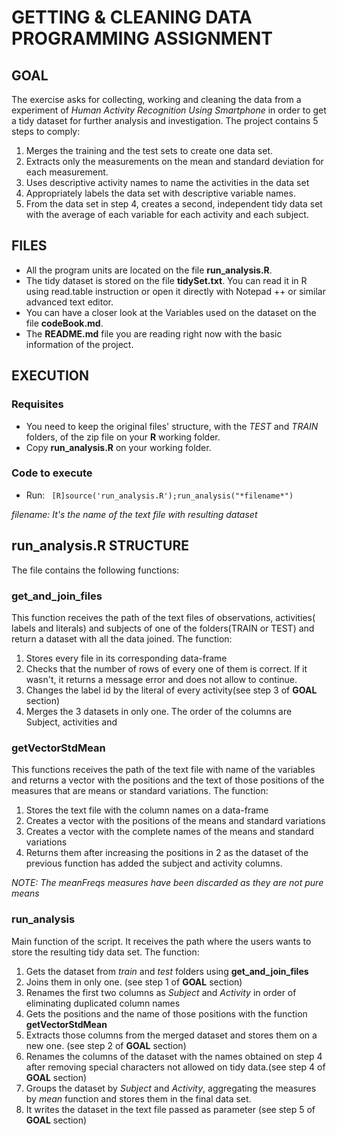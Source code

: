 # GETTING & CLEANING DATA PROGRAMMING ASSIGNMENT

## GOAL
The exercise asks for collecting, working and cleaning the data from a experiment of *Human Activity Recognition Using Smartphone* in order to get a tidy dataset for further analysis and investigation.
The project contains 5 steps to comply:
1. Merges the training and the test sets to create one data set.
2. Extracts only the measurements on the mean and standard deviation for each measurement.
3. Uses descriptive activity names to name the activities in the data set
4. Appropriately labels the data set with descriptive variable names.
5. From the data set in step 4, creates a second, independent tidy data set with the average of each variable for each activity and each subject.

## FILES
* All the program units are located on the file **run_analysis.R**.
* The tidy dataset is stored on the file **tidySet.txt**. You can read it in R using read.table instruction or open it directly with Notepad ++ or similar advanced text editor.
* You can have a closer look at the Variables used on the dataset on the file **codeBook.md**.
* The **README.md** file you are reading right now with the basic information of the project.

## EXECUTION
### Requisites
* You need to keep the original files' structure, with the *TEST* and *TRAIN* folders, of the zip file on your **R** working folder.
* Copy **run_analysis.R** on your working folder.
### Code to execute
* Run: 
``` [R]source('run_analysis.R');run_analysis("*filename*")```

*filename: It's the name of the text file with resulting dataset*

## run_analysis.R STRUCTURE
The file contains the following functions:
### get_and_join_files
This function receives the path of the text files of observations, activities( labels and literals) and subjects of one of the folders(TRAIN or TEST) and return a dataset with all the data joined. 
The function:
1. Stores every file in its corresponding data-frame
2. Checks that the number of rows of every one of them is correct. If it wasn't, it returns a message error and does not allow to continue.
3. Changes the label id by the literal of every activity(see step 3 of **GOAL** section)
4. Merges the 3 datasets in only one. The order of the columns are Subject, activities and
### getVectorStdMean
This functions receives the path of the text file with name of the variables and returns a vector with the positions and the text of those positions of the measures that are means or standard variations.
The function:
1. Stores the text file with the column names on a data-frame
2. Creates a vector with the positions of the means and standard variations
3. Creates a vector with the complete names of the means and standard variations
4. Returns them after increasing the positions in 2 as the dataset of the previous function has added the subject and activity columns.

*NOTE: The meanFreqs measures have been discarded as they are not pure means*
### run_analysis
Main function of the script. It receives the path where the users wants to store the resulting tidy data set.
The function:
1. Gets the dataset from *train* and *test* folders using **get_and_join_files**
2. Joins them in only one. (see step 1 of **GOAL** section)
3. Renames the first two columns as *Subject* and *Activity* in order of eliminating duplicated column names
4. Gets the positions and the name of those positions with the function **getVectorStdMean**
5. Extracts those columns from the merged dataset and stores them on a new one. (see step 2 of **GOAL** section)
6. Renames the columns of the dataset with the names obtained on step 4 after removing special characters not allowed on tidy data.(see step 4 of **GOAL** section)
7. Groups the dataset by *Subject* and *Activity*, aggregating the measures by *mean* function and stores them in the final data set.
8. It writes the dataset in the text file passed as parameter (see step 5 of **GOAL** section)



